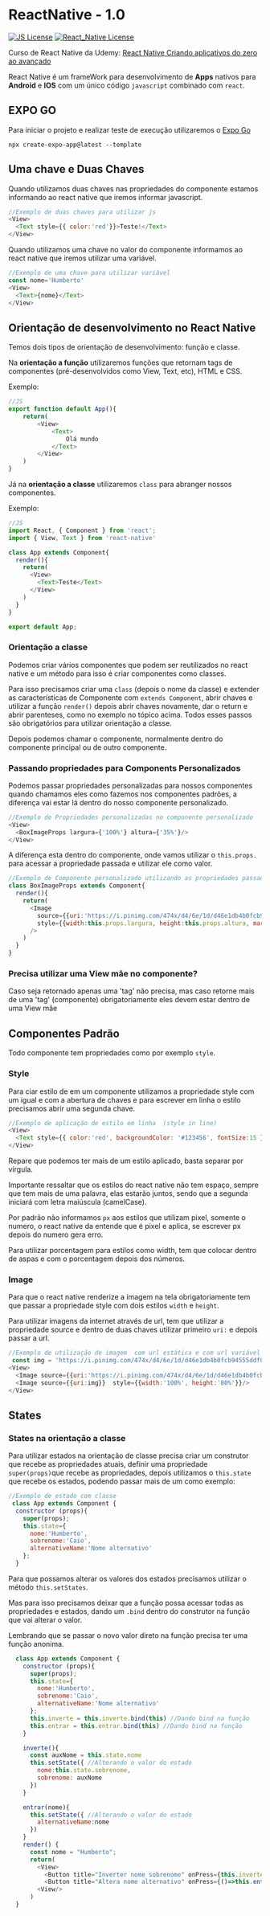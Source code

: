 # ReactNative - 1.0

[![JS License](https://img.shields.io/badge/language-JavaScript-yellow.svg)](https://developer.mozilla.org/pt-BR/docs/Web/JavaScript)
[![React_Native License](https://img.shields.io/badge/framework-React%20Native-blue.svg)](https://reactnative.dev/)

Curso de React Native da Udemy: [React Native Criando aplicativos do zero ao avançado](https://www.udemy.com/course/crusoreactnative/)

React Native é um frameWork para desenvolvimento de **Apps** nativos para **Android** e **IOS** com um único código `javascript` combinado com `react`.

## EXPO GO

Para iniciar o projeto e realizar teste de execução utilizaremos o [Expo Go](https://docs.expo.dev/)

`npx create-expo-app@latest --template`

## Uma chave e Duas Chaves

Quando utilizamos duas chaves nas propriedades do componente estamos informando ao react native que iremos informar javascript.

```js
//Exemplo de duas chaves para utilizar js
<View>
  <Text style={{ color:'red'}}>Teste!</Text>
</View>
```

Quando utilizamos uma chave no valor do componente informamos ao react native que iremos utilizar uma variável.

```js
//Exemplo de uma chave para utilizar variável
const nome='Humberto'
<View>
  <Text>{nome}</Text>
</View>
```

## Orientação de desenvolvimento no React Native

Temos dois tipos de orientação de desenvolvimento: função e classe.

Na **orientação a função** utilizaremos funções que retornam tags de componentes (pré-desenvolvidos como View, Text, etc), HTML e CSS.

Exemplo:

```js
//JS
export function default App(){
    return(
        <View>
            <Text>
                Olá mundo
            </Text>
        </View>
    )
}
```

Já na **orientação a classe** utilizaremos `class` para abranger nossos componentes.

Exemplo:

```js
//JS
import React, { Component } from 'react';
import { View, Text } from 'react-native'

class App extends Component{
  render(){
    return(
      <View>
        <Text>Teste</Text>
      </View>
    )
  }
}

export default App;
```

### Orientação a classe

Podemos criar vários componentes que podem ser reutilizados no react native e um método para isso é criar componentes como classes.

Para isso precisamos criar uma `class` (depois o nome da classe) e extender as características de Componente com `extends Component`, abrir chaves e utilizar a função `render()` depois abrir chaves novamente, dar o return e abrir parenteses, como no exemplo no tópico acima. Todos esses passos são obrigatórios para utilizar orientação a classe.

Depois podemos chamar o componente, normalmente dentro do componente principal ou de outro componente.

### Passando propriedades para Components Personalizados

Podemos passar propriedades personalizadas para nossos componentes quando chamamos eles como fazemos nos componentes padrões, a diferença vai estar lá dentro do nosso componente personalizado.

```js
//Exemplo de Propriedades personalizadas no componente personalizado
<View>
  <BoxImageProps largura={'100%'} altura={'35%'}/>
</View>
```

A diferença esta dentro do componente, onde vamos utilizar o `this.props.` para acessar a propriedade passada e utilizar ele como valor.

```js
//Exemplo de Componente personalizado utilizando as propriedades passadas no exemplo anterior
class BoxImageProps extends Component{
  render(){
    return(
      <Image 
        source={{uri:'https://i.pinimg.com/474x/d4/6e/1d/d46e1db4b0fcb94555ddf037a1a9c7f9.jpg'}} 
        style={{width:this.props.largura, height:this.props.altura, marginTop:15}}
      />
    )
  }
}
```

### Precisa utilizar uma View mãe no componente?

Caso seja retornado apenas uma 'tag' não precisa, mas caso retorne mais de uma 'tag' (componente) obrigatoriamente eles devem estar dentro de uma View mãe

## Componentes Padrão

Todo componente tem propriedades como por exemplo `style`.

### Style

Para ciar estilo de em um componente utilizamos a propriedade style com um igual e com a abertura de chaves e para escrever em linha o estilo precisamos abrir uma segunda chave.

```js
//Exemplo de aplicação de estilo em linha  (style in line)
<View>
  <Text style={{ color:'red', backgroundColor: '#123456', fontSize:15 }}>Teste!</Text>
</View>
```

Repare que podemos ter mais de um estilo aplicado, basta separar por vírgula.

Importante ressaltar que os estilos do react native não tem espaço,  sempre que tem mais de uma palavra, elas estarão juntos, sendo que a segunda iniciará com letra maiúscula (camelCase).

Por padrão não informamos `px` aos estilos que utilizam pixel, somente o numero, o react native da entende que é pixel e aplica, se escrever px depois do numero gera erro.

Para utilizar porcentagem para estilos como width, tem que colocar dentro de aspas e com o porcentagem depois dos números.

### Image

Para que o react native renderize a imagem na tela obrigatoriamente tem que passar a propriedade style com dois estilos `width` e `height`.

Para utilizar imagens da internet através de url, tem que utilizar a propriedade source e dentro de duas chaves utilizar primeiro `uri:` e depois passar a url.

```js
//Exemplo de utilização de imagem  com url estática e com url variável
 const img = 'https://i.pinimg.com/474x/d4/6e/1d/d46e1db4b0fcb94555ddf037a1a9c7f9.jpg'
<View>
  <Image source={{uri:'https://i.pinimg.com/474x/d4/6e/1d/d46e1db4b0fcb94555ddf037a1a9c7f9.jpg'}}  style={{width:'100%', height:'80%'}}/>
  <Image source={{uri:img}}  style={{width:'100%', height:'80%'}}/>
</View>
```

## States

### States na orientação a classe

Para utilizar estados na orientação de classe precisa criar um construtor que recebe as propriedades atuais, definir uma propriedade `super(props)`que recebe as propriedades, depois utilizamos o `this.state` que recebe os estados, podendo passar mais de um como exemplo:

```js
//Exemplo de estado com classe
 class App extends Component {
  constructor (props){
    super(props);
    this.state={
      nome:'Humberto',
      sobrenome:'Caio',
      alternativeName:'Nome alternativo'
    };
  }
```

Para que possamos alterar os valores dos estados precisamos utilizar o método `this.setStates`.

Mas para isso precisamos deixar que a função possa acessar todas as propriedades e estados, dando um `.bind` dentro do construtor na função que vai alterar o valor.

Lembrando que se passar o novo valor direto na função precisa ter uma função anonima.

```js
  class App extends Component {
    constructor (props){
      super(props);
      this.state={
        nome:'Humberto',
        sobrenome:'Caio',
        alternativeName:'Nome alternativo'
      };
      this.inverte = this.inverte.bind(this) //Dando bind na função
      this.entrar = this.entrar.bind(this) //Dando bind na função
    }

    inverte(){
      const auxNome = this.state.nome
      this.setState({ //Alterando o valor do estado
        nome:this.state.sobrenome,
        sobrenome: auxNome
      })
    }

    entrar(nome){
      this.setState({ //Alterando o valor do estado
        alternativeName:nome
      })
    }
    render() {
      const nome = "Humberto";
      return(
        <View>
          <Button title="Inverter nome sobrenome" onPress={this.inverte}/>
          <Button title="Altera nome alternativo" onPress={()=>this.entrar('Carlos Roberto')}/>
        <View/>
      )
  }
```
